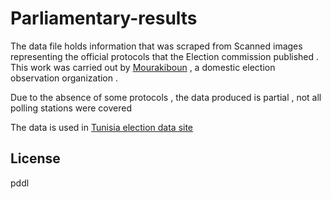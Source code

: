 # Parliamentary-results

The data file holds information that was scraped  from Scanned images representing the official protocols that the Election commission published .
This work  was carried out by [Mourakiboun] , a domestic election observation organization  .

Due to the absence of some protocols , the data produced is  partial , not all polling stations were covered


The data is used in [Tunisia election data site]

License
----

pddl



[Mourakiboun]:http://www.mourakiboun.org/
[Tunisia election data site]:http://tunisiaelectiondata.com
